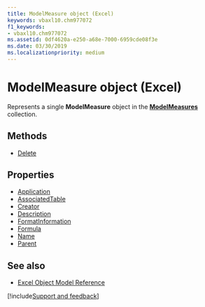 ```yaml
---
title: ModelMeasure object (Excel)
keywords: vbaxl10.chm977072
f1_keywords:
- vbaxl10.chm977072
ms.assetid: 0df4620a-e250-a68e-7000-6959cde08f3e
ms.date: 03/30/2019
ms.localizationpriority: medium
---
```



# ModelMeasure object (Excel)

Represents a single **ModelMeasure** object in the **[ModelMeasures](Excel.modelmeasures.md)** collection.

## Methods

- [Delete](Excel.modelmeasure.delete.md)

## Properties

- [Application](Excel.modelmeasure.application.md)
- [AssociatedTable](Excel.modelmeasure.associatedtable.md)
- [Creator](Excel.modelmeasure.creator.md)
- [Description](Excel.modelmeasure.description.md)
- [FormatInformation](Excel.modelmeasure.formatinformation.md)
- [Formula](Excel.modelmeasure.formula.md)
- [Name](Excel.modelmeasure.name.md)
- [Parent](Excel.modelmeasure.parent.md)

## See also

- [Excel Object Model Reference](overview/Excel/object-model.md)

[!include[Support and feedback](~/includes/feedback-boilerplate.md)]
